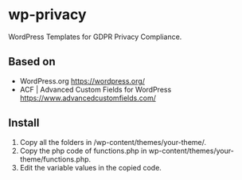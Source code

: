 # wp-privacy
WordPress Templates for GDPR Privacy Compliance.
## Based on
- WordPress.org https://wordpress.org/
- ACF | Advanced Custom Fields for WordPress https://www.advancedcustomfields.com/
## Install
1. Copy all the folders in /wp-content/themes/your-theme/.
2. Copy the php code of functions.php in wp-content/themes/your-theme/functions.php.
3. Edit the variable values in the copied code.
